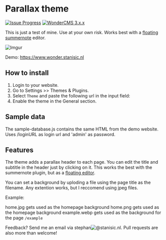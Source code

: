 # Parallax theme
[![Issue Progress](https://img.shields.io/badge/%E2%9C%93-Issue%20Progress-gray?labelColor=brightgreen&style=flat)](https://crypt.stanisic.nl/kanban/#/2/kanban/view/p6mqokEiUAhkSAJsJVWJyDn04dYvNAkWBLtt4PRF7ZU/)
[![WonderCMS 3.x.x](https://img.shields.io/badge/WonderCMS-3.x.x-%231ab?style=flat)](https://github.com/robiso/wondercms)

This is just a test of mine. Use at your own risk. Works best with a [floating summernote](https://www.wondercms.com/forum/viewtopic.php?f=23&t=1252) editor.

![Imgur](https://i.imgur.com/RMiGtDN.png)

Demo: https://www.wonder.stanisic.nl

## How to install

1. Login to your website.
1. Go to Settings >> Themes & Plugins.
1. Select `Theme` and paste the following url in the input field:
1. Enable the theme in the General section. 

## Sample data

The sample-database.js contains the same HTML from the demo website. Uses /loginURL as login url and 'admin' as password.

## Features

The theme adds a parallax header to each page. You can edit the title and subtitle in the header just by clicking on it.
This works the best with the summernote plugin, but as a [floating editor](https://www.wondercms.com/forum/viewtopic.php?f=23&t=1252).

You can set a background by uploding a file using the page title as the filename. Any extention works, but I reccomend using jpeg files.

Example:

home.jpg gets used as the homepage background
home.png gets used as the homepage background
example.webp gets used as the background for the page `/example`

Feedback? Send me an email via stephan![@](https://i.imgur.com/XqBGE1c.jpg)stanisic.nl. Pull requests are also more than welcome!
